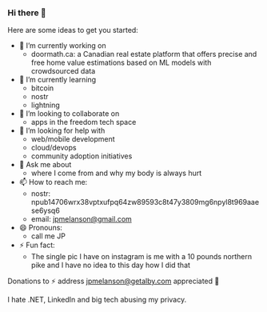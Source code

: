 ### Hi there 👋

Here are some ideas to get you started:

- 🔭 I’m currently working on
  - doormath.ca: a Canadian real estate platform that offers precise and free home value estimations based on ML models with crowdsourced data
- 🌱 I’m currently learning
  - bitcoin
  - nostr
  - lightning
- 👯 I’m looking to collaborate on
  - apps in the freedom tech space
- 🤔 I’m looking for help with
  - web/mobile development
  - cloud/devops
  - community adoption initiatives
- 💬 Ask me about
  - where I come from and why my body is always hurt
- 📫 How to reach me:
  - nostr: npub14706wrx38vptxufpq64zw89593c8t47y3809mg6npyl8t969aaese6ysq6
  - email: jpmelanson@gmail.com
- 😄 Pronouns:
  - call me JP
- ⚡ Fun fact:
  - The single pic I have on instagram is me with a 10 pounds northern pike and I have no idea to this day how I did that 

Donations to ⚡ address jpmelanson@getalby.com appreciated 🙏

I hate .NET, LinkedIn and big tech abusing my privacy.
